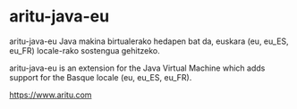 # aritu-java-eu

aritu-java-eu Java makina birtualerako hedapen bat da, euskara (eu, eu_ES, eu_FR) locale-rako sostengua gehitzeko.

aritu-java-eu is an extension for the Java Virtual Machine which adds support for the
Basque locale (eu, eu_ES, eu_FR).

https://www.aritu.com
